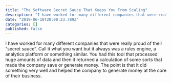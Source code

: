 ```yaml
---
title: "The Software Secret Sauce That Keeps You From Scaling"
description: "I have worked for many different companies that were really proud of their “secret sauce”. Call it what you want but it always was a rules…"
date: "2019-06-10T20:00:23.789Z"
categories: []
published: false
---
```


I have worked for many different companies that were really proud of their “secret sauce”. Call it what you want but it always was a rules engine, a analytics platform or something similar. You had this tool that processed huge amounts of data and then it returned a calculation of some sorts that made the company save or generate money. The point is that it did something very well and helped the company to generate money at the core of their business.
